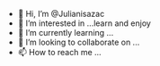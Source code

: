 - 👋 Hi, I’m @Julianisazac
- 👀 I’m interested in ...learn and enjoy 
- 🌱 I’m currently learning ...
- 💞️ I’m looking to collaborate on ...
- 📫 How to reach me ...

<!---
Julianisazac/Julianisazac is a ✨ special ✨ repository because its `README.md` (this file) appears on your GitHub profile.
You can click the Preview link to take a look at your changes.
--->
